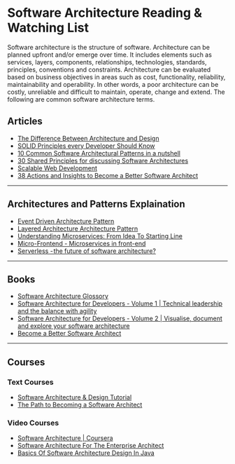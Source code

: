# Software Architecture Reading & Watching List

Software architecture is the structure of software. Architecture can be planned upfront and/or emerge over time. It includes elements such as services, layers, components, relationships, technologies, standards, principles, conventions and constraints. Architecture can be evaluated based on business objectives in areas such as cost, functionality, reliability, maintainability and operability. In other words, a poor architecture can be costly, unreliable and difficult to maintain, operate, change and extend. The following are common software architecture terms.


## Articles

- [The Difference Between Architecture and Design](https://codeburst.io/software-architecture-the-difference-between-architecture-and-design-7936abdd5830?source=bookmarks)
- [SOLID Principles every Developer Should Know](https://blog.bitsrc.io/solid-principles-every-developer-should-know-b3bfa96bb688?source=bookmarks)
- [10 Common Software Architectural Patterns in a nutshell](https://towardsdatascience.com/10-common-software-architectural-patterns-in-a-nutshell-a0b47a1e9013?source=bookmarks)
- [30 Shared Principles for discussing Software Architectures](https://hackernoon.com/first-do-no-harm-30-principles-that-helped-me-avoid-fly-by-architecture-reviews-e8952ac632a?source=bookmarks)
- [Scalable Web Development](https://towardsdatascience.com/scalable-web-development-d57a46a7f349)
- [38 Actions and Insights to Become a Better Software Architect](https://hackernoon.com/38-actions-and-insights-to-become-a-better-software-architect-f135e2de9a1b)

--------------------------------------------------------------------------------

## Architectures and Patterns Explaination

- [Event Driven Architecture Pattern](https://towardsdatascience.com/event-driven-architecture-pattern-b54fc50276cd)
- [Layered Architecture Architecture Pattern](https://towardsdatascience.com/software-architecture-patterns-98043af8028)
- [Understanding Microservices: From Idea To Starting Line](https://medium.com/free-code-camp/microservices-from-idea-to-starting-line-ae5317a6ff02)
- [Micro-Frontend - Microservices in front-end](https://medium.com/@PepsRyuu/micro-frontends-341defa8d1d4)
- [Serverless - the future of software architecture?](https://read.acloud.guru/serverless-the-future-of-software-architecture-d4473ffed864)

--------------------------------------------------------------------------------

## Books

- [Software Architecture Glossory](https://leanpub.com/isaqbglossary/read)
- [Software Architecture for Developers - Volume 1 | Technical leadership and the balance with agility](https://leanpub.com/software-architecture-for-developers)
- [Software Architecture for Developers - Volume 2 | Visualise, document and explore your software architecture](https://leanpub.com/visualising-software-architecture)
- [Become a Better Software Architect 
](https://bettersoftwarearchitect.com/)

--------------------------------------------------------------------------------

## Courses

### Text Courses
- [Software Architecture & Design Tutorial](https://www.tutorialspoint.com/software_architecture_design/key_principles.htm)
- [The Path to Becoming a Software Architect](https://medium.com/@nvashanin/the-path-to-becoming-a-software-architect-de53f1cb310a)

### Video Courses
- [Software Architecture | Coursera](https://www.coursera.org/learn/software-architecture)
- [Software Architecture For The Enterprise Architect](https://www.udemy.com/software-architecture-for-the-enterprise-architect)
- [Basics Of Software Architecture Design In Java](https://www.udemy.com/basics-of-software-architecture-design-in-java/)
